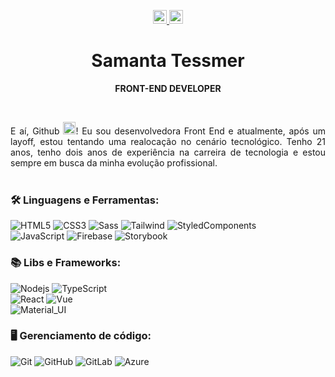 <p align="center">
  <!-- Social media icons -->
  <a href="https://www.linkedin.com/in/brenda-samanta-r-tessmer-3992081b9/" title="Linkedin" target="_blank">
    <img src="https://img.shields.io/badge/-LinkedIn-blue?style=flat-square&logo=Linkedin&logoColor=white&link=https://www.linkedin.com/in/ffzanini" height="22" title="LinkedIn" />
  </a>
  
  <a href="mailto:brendah.samantah@gmail.com" title="Gmail">
    <img src="https://img.shields.io/badge/-Gmail-red?style=flat-square&logo=Gmail&logoColor=white&link=mailto:devffzanini@gmail.com" height="22" title="Gmail" />
  </a>
</p>


<!-- Title -->
<p align="center">
  <h1 align="center">Samanta Tessmer</h1>
  <p align="center"><b>FRONT-END DEVELOPER</b></p>
</p>
<br/>


<!-- Body -->
<p align="justify">
  E aí, Github <img src="https://media.giphy.com/media/hvRJCLFzcasrR4ia7z/giphy.gif" height="20px" width="20px"></a>! Eu sou desenvolvedora Front End e atualmente, após um layoff, estou tentando uma realocação no cenário tecnológico. Tenho 21 anos, tenho dois anos de experiência na carreira de tecnologia e estou sempre em busca da minha evolução profissional.
  <br/>
  <br/>
</p>

### 🛠 Linguagens e Ferramentas:

![HTML5](https://img.shields.io/badge/-HTML5-black?style=flat-square&logo=html5)
![CSS3](https://img.shields.io/badge/-CSS3-black?style=flat-square&logo=css3&logoColor=blue)
![Sass](https://img.shields.io/badge/-Sass-black?style=flat-square&logo=sass)
![Tailwind](https://img.shields.io/badge/-Tailwind-black?style=flat-square&logo=tailwind-css)
![StyledComponents](https://img.shields.io/badge/-StyledComponents-black?style=flat-square&logo=styled-components)
<br/>
![JavaScript](https://img.shields.io/badge/-JavaScript-black?style=flat-square&logo=javascript)
![Firebase](https://img.shields.io/badge/-Firebase-black?style=flat-square&logo=firebase)
![Storybook](https://img.shields.io/badge/-Storybook-black?style=flat-square&logo=storybook)
<br/>

### 📚 Libs e Frameworks:
![Nodejs](https://img.shields.io/badge/-NodeJS-black?style=flat-square&logo=Node.js)
![TypeScript](https://img.shields.io/badge/-TypeScript-black?style=flat-square&logo=typescript)
<br>
![React](https://img.shields.io/badge/-ReactJS-black?style=flat-square&logo=react)
![Vue](https://img.shields.io/badge/-VueJS-black?style=flat-square&logo=vue.js)
<br>
![Material_UI](https://img.shields.io/badge/-Material_UI-black?style=flat-square&logo=mui)


### 🖥 Gerenciamento de código:
![Git](https://img.shields.io/badge/-Git-black?style=flat-square&logo=git)
![GitHub](https://img.shields.io/badge/-GitHub-black?style=flat-square&logo=github)
![GitLab](https://img.shields.io/badge/-GitLab-black?style=flat-square&logo=gitlab)
![Azure](https://img.shields.io/badge/Azure-%23000000.svg?style=flat-square&logo=microsoftazure&logoColor=white)

